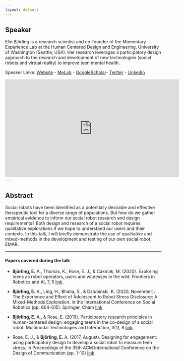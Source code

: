 ```yaml
---
layout: default
---
```

## Speaker

Elin Björling is a research scientist and co-founder of the Momentary Experience Lab at the Human Centered Design and Engineering, University of Washington (Seattle, USA). Her research leverages a participatory design approach to the research and development of new technologies (social robots and virtual reality) to improve teen mental health.


Speaker Links: [Website](https://www.hcde.washington.edu/bjorling) - [MeLab](http://depts.washington.edu/melab/) - [GoogleScholar]( https://scholar.google.com/citations?user=ARmXjpcAAAAJ&hl=en
)- [Twitter](https://twitter.com/elinbjorling) - [Linkedin](https://www.linkedin.com/in/elin-bjorling/)

<iframe width="560" height="315" src="https://www.youtube.com/embed/u3l3IYWiu8U" title="YouTube video player" frameborder="0" allow="accelerometer; autoplay; clipboard-write; encrypted-media; gyroscope; picture-in-picture" allowfullscreen></iframe>
---

## Abstract
Social robots have been identified as a potentially desirable and effective therapeutic tool for a diverse range of populations. But how do we gather empirical evidence to inform our social robot research and design requirements? Both design and research of a social robot requires qualitative explorations if we hope to understand our users and their contexts. In this talk, I will briefly demonstrate the use of qualitative and mixed-methods in the development and testing of our own social robot, EMAR.


---

#### Papers covered during the talk
* **Björling, E.** A., Thomas, K., Rose, E. J., & Cakmak, M. (2020). Exploring teens as robot operators, users and witnesses in the wild. Frontiers in Robotics and AI, 7, 5 [link](https://www.frontiersin.org/articles/10.3389/frobt.2020.00005/full).
 
* **Björling, E.** A., Ling, H., Bhatia, S., & Dziubinski, K. (2020, November). The Experience and Effect of Adolescent to Robot Stress Disclosure: A Mixed-Methods Exploration. In the International Conference on Social Robotics (pp. 604-615). Springer, Cham [link](https://link.springer.com/chapter/10.1007/978-3-030-62056-1_50).
 
* **Björling, E.** A., & Rose, E. (2019). Participatory research principles in human-centered design: engaging teens in the co-design of a social robot. Multimodal Technologies and Interaction, 3(1), 8 [link](https://www.mdpi.com/2414-4088/3/1/8).
 
* Rose, E. J., & **Björling, E.** A. (2017, August). Designing for engagement: using participatory design to develop a social robot to measure teen stress. In Proceedings of the 35th ACM International Conference on the Design of Communication (pp. 1-10) [link](https://dl.acm.org/doi/10.1145/3121113.3121212).

